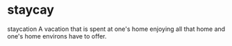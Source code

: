 # staycay
staycation
A vacation that is spent at one's home enjoying all that home and one's home environs have to offer.
